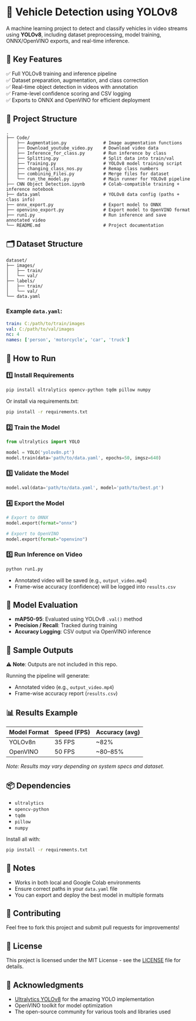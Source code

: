 # 🚗 Vehicle Detection using YOLOv8

A machine learning project to detect and classify vehicles in video streams using **YOLOv8**, including dataset preprocessing, model training, ONNX/OpenVINO exports, and real-time inference.

## 🧠 Key Features

✅ Full YOLOv8 training and inference pipeline  
✅ Dataset preparation, augmentation, and class correction  
✅ Real-time object detection in videos with annotation  
✅ Frame-level confidence scoring and CSV logging  
✅ Exports to ONNX and OpenVINO for efficient deployment

## 📁 Project Structure

```
.
├── Code/
│   ├── Augmentation.py              # Image augmentation functions
│   ├── Download_youtube_video.py    # Download video data
│   ├── Inference_for_class.py       # Run inference by class
│   ├── Splitting.py                 # Split data into train/val
│   ├── Training.py                  # YOLOv8 model training script
│   ├── changing_class_nos.py        # Remap class numbers
│   ├── combining_Files.py           # Merge files for dataset
│   └── run_the_model.py             # Main runner for YOLOv8 pipeline
├── CNN Object Detection.ipynb       # Colab-compatible training + inference notebook
├── data.yaml                        # YOLOv8 data config (paths + class info)
├── onnx_export.py                   # Export model to ONNX
├── openvino_export.py               # Export model to OpenVINO format
├── run1.py                          # Run inference and save annotated video
└── README.md                        # Project documentation
```

## 🗂 Dataset Structure

```
dataset/
├── images/
│   ├── train/
│   └── val/
├── labels/
│   ├── train/
│   └── val/
└── data.yaml
```

### Example `data.yaml`:

```yaml
train: C:/path/to/train/images
val: C:/path/to/val/images
nc: 4
names: ['person', 'motorcycle', 'car', 'truck']
```

## 🚀 How to Run

### 1️⃣ Install Requirements

```bash
pip install ultralytics opencv-python tqdm pillow numpy
```

Or install via requirements.txt:

```bash
pip install -r requirements.txt
```

### 2️⃣ Train the Model

```python
from ultralytics import YOLO

model = YOLO('yolov8n.pt')
model.train(data='path/to/data.yaml', epochs=50, imgsz=640)
```

### 3️⃣ Validate the Model

```python
model.val(data='path/to/data.yaml', model='path/to/best.pt')
```

### 4️⃣ Export the Model

```python
# Export to ONNX
model.export(format="onnx")

# Export to OpenVINO
model.export(format="openvino")
```

### 5️⃣ Run Inference on Video

```bash
python run1.py
```

- Annotated video will be saved (e.g., `output_video.mp4`)
- Frame-wise accuracy (confidence) will be logged into `results.csv`

## 🎯 Model Evaluation

- **mAP50-95**: Evaluated using YOLOv8 `.val()` method
- **Precision / Recall**: Tracked during training
- **Accuracy Logging**: CSV output via OpenVINO inference

## 🧪 Sample Outputs

⚠️ **Note**: Outputs are not included in this repo.

Running the pipeline will generate:
- Annotated video (e.g., `output_video.mp4`)
- Frame-wise accuracy report (`results.csv`)

## 📊 Results Example

| Model Format | Speed (FPS) | Accuracy (avg) |
|--------------|-------------|----------------|
| YOLOv8n      | 35 FPS      | ~82%          |
| OpenVINO     | 50 FPS      | ~80–85%       |

*Note: Results may vary depending on system specs and dataset.*

## 📦 Dependencies

- `ultralytics`
- `opencv-python`
- `tqdm`
- `pillow`
- `numpy`

Install all with:

```bash
pip install -r requirements.txt
```

## 📌 Notes

- Works in both local and Google Colab environments
- Ensure correct paths in your `data.yaml` file
- You can export and deploy the best model in multiple formats

## 🤝 Contributing

Feel free to fork this project and submit pull requests for improvements!

## 📄 License

This project is licensed under the MIT License - see the [LICENSE](LICENSE) file for details.

## 🙏 Acknowledgments

- [Ultralytics YOLOv8](https://github.com/ultralytics/ultralytics) for the amazing YOLO implementation
- OpenVINO toolkit for model optimization
- The open-source community for various tools and libraries used
